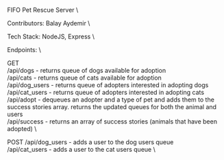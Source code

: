 FIFO Pet Rescue Server \

Contributors: Balay Aydemir \

Tech Stack: NodeJS, Express \

Endpoints: \

GET \
 /api/dogs - returns queue of dogs available for adoption \
 /api/cats - returns queue of cats available for adoption \
 /api/dog_users - returns queue of adopters interested in adopting dogs \
 /api/cat_users - returns queue of adopters interested in adopting cats \
 /api/adopt - dequeues an adopter and a type of pet and adds them to the success stories array. returns the updated queues for both the animal and users \
 /api/success - returns an array of success stories (animals that have been adopted) \

POST
  /api/dog_users - adds a user to the dog users queue \
  /api/cat_users - adds a user to the cat users queue \